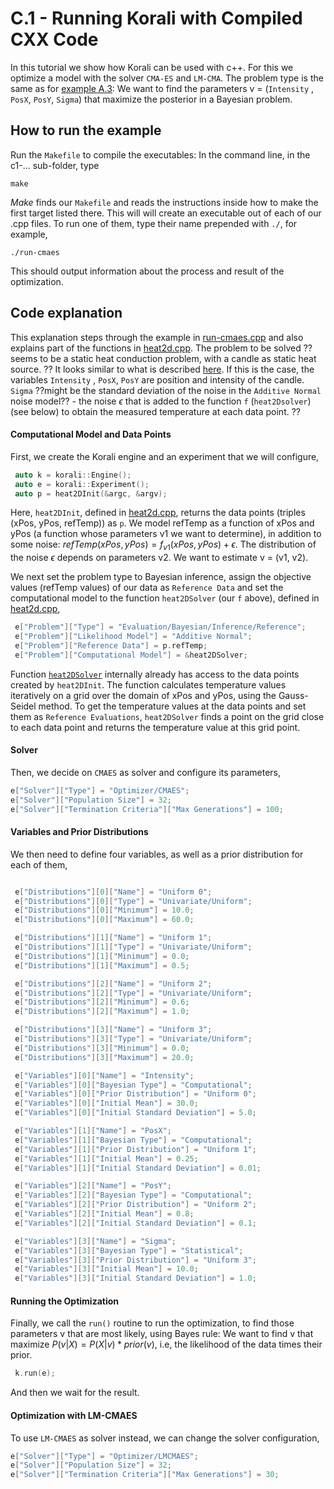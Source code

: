 # C.1 - Running Korali with Compiled CXX Code

In this tutorial we show how Korali can be used with c++.
For this we optimize a model with the solver `CMA-ES` and `LM-CMA`. The problem type is the same as for [example A.3](#tutorial-a3): We want to find the parameters v = (`Intensity` , `PosX`, `PosY`, `Sigma`) that maximize the posterior in a Bayesian problem.  

## How to run the example

Run the `Makefile` to compile the executables: In the command line, in the
c1-... sub-folder, type
```
make
```
*Make* finds our `Makefile` and reads the instructions inside how to make the first target listed there. This will will create an executable out of each of our .cpp files. To run one of them, type their name prepended with `./`, for example,
```
./run-cmaes
```
This should output information about the process and result of the optimization.


## Code explanation

This explanation steps through the example in [run-cmaes.cpp](run-cmaes.cpp) and
also explains part of the functions in [heat2d.cpp](model/heat2d.cpp).
The problem to be solved ?? seems to be a static heat conduction problem, with
a candle as static heat source. ?? It looks similar to what is described
[here](https://web.calpoly.edu/~kshollen/ME554/Labs/ME554_Lab_2.pdf). If this
 is the case, the variables `Intensity` , `PosX`, `PosY` are position and intensity
 of the candle. `Sigma` ??might be the standard deviation of the noise in the
 `Additive Normal` noise model?? - the noise $\epsilon$ that is added to the function
 `f` (`heat2Dsolver`) (see below) to obtain the measured temperature at each data point. ??


 #### Computational Model and Data Points

First, we create the Korali engine and an experiment that we will configure,

```c++
 auto k = korali::Engine();
 auto e = korali::Experiment();
 auto p = heat2DInit(&argc, &argv);
```


Here, `heat2DInit`, defined in [heat2d.cpp](model/heat2d.cpp), returns the data points (triples (xPos, yPos, refTemp)) as `p`. We model refTemp as a function of xPos and yPos (a function whose parameters v1 we want to determine), in addition to some noise: $refTemp(xPos, yPos) = f_{v1}(xPos, yPos) + \epsilon$. The distribution of the noise $\epsilon$ depends on parameters v2. We want to estimate v = (v1, v2).  

We next set the problem type to Bayesian inference, assign the objective values (refTemp values) of our data as `Reference Data` and set the computational model to the function `heat2DSolver` (our `f` above), defined in [heat2d.cpp](model/heat2d.cpp),


```c++
 e["Problem"]["Type"] = "Evaluation/Bayesian/Inference/Reference";
 e["Problem"]["Likelihood Model"] = "Additive Normal";
 e["Problem"]["Reference Data"] = p.refTemp;
 e["Problem"]["Computational Model"] = &heat2DSolver;
```

Function [`heat2DSolver`](model/heat2d.cpp) internally already has access to the data points created by `heat2DInit`. The function calculates temperature values iteratively on a grid over the domain of xPos and yPos, using the Gauss-Seidel method. To get the temperature values at the data points and set them as `Reference Evaluations`, `heat2DSolver` finds a point on the grid close to each data point and returns the temperature value at this grid point.

#### Solver

Then, we decide on `CMAES` as solver and configure its parameters,

```c++
e["Solver"]["Type"] = "Optimizer/CMAES";
e["Solver"]["Population Size"] = 32;
e["Solver"]["Termination Criteria"]["Max Generations"] = 100;
```

#### Variables and Prior Distributions
We then need to define four variables, as well as a prior distribution for each
of them,

```c++

 e["Distributions"][0]["Name"] = "Uniform 0";
 e["Distributions"][0]["Type"] = "Univariate/Uniform";
 e["Distributions"][0]["Minimum"] = 10.0;
 e["Distributions"][0]["Maximum"] = 60.0;

 e["Distributions"][1]["Name"] = "Uniform 1";
 e["Distributions"][1]["Type"] = "Univariate/Uniform";
 e["Distributions"][1]["Minimum"] = 0.0;
 e["Distributions"][1]["Maximum"] = 0.5;

 e["Distributions"][2]["Name"] = "Uniform 2";
 e["Distributions"][2]["Type"] = "Univariate/Uniform";
 e["Distributions"][2]["Minimum"] = 0.6;
 e["Distributions"][2]["Maximum"] = 1.0;

 e["Distributions"][3]["Name"] = "Uniform 3";
 e["Distributions"][3]["Type"] = "Univariate/Uniform";
 e["Distributions"][3]["Minimum"] = 0.0;
 e["Distributions"][3]["Maximum"] = 20.0;

 e["Variables"][0]["Name"] = "Intensity";
 e["Variables"][0]["Bayesian Type"] = "Computational";
 e["Variables"][0]["Prior Distribution"] = "Uniform 0";
 e["Variables"][0]["Initial Mean"] = 30.0;
 e["Variables"][0]["Initial Standard Deviation"] = 5.0;

 e["Variables"][1]["Name"] = "PosX";
 e["Variables"][1]["Bayesian Type"] = "Computational";
 e["Variables"][1]["Prior Distribution"] = "Uniform 1";
 e["Variables"][1]["Initial Mean"] = 0.25;
 e["Variables"][1]["Initial Standard Deviation"] = 0.01;

 e["Variables"][2]["Name"] = "PosY";
 e["Variables"][2]["Bayesian Type"] = "Computational";
 e["Variables"][2]["Prior Distribution"] = "Uniform 2";
 e["Variables"][2]["Initial Mean"] = 0.8;
 e["Variables"][2]["Initial Standard Deviation"] = 0.1;

 e["Variables"][3]["Name"] = "Sigma";
 e["Variables"][3]["Bayesian Type"] = "Statistical";
 e["Variables"][3]["Prior Distribution"] = "Uniform 3";
 e["Variables"][3]["Initial Mean"] = 10.0;
 e["Variables"][3]["Initial Standard Deviation"] = 1.0;
```

#### Running the Optimization

Finally, we call the `run()` routine to run the optimization, to find those
parameters v that are most likely, using Bayes rule: We want to find v that
maximize $P(v|X) = P(X|v)*prior(v)$, i.e, the likelihood of
the data times their prior.


```c++
 k.run(e);
```
And then we wait for the result.

#### Optimization with LM-CMAES
To use `LM-CMAES` as solver instead, we can change the solver configuration,

```c++
e["Solver"]["Type"] = "Optimizer/LMCMAES";
e["Solver"]["Population Size"] = 32;
e["Solver"]["Termination Criteria"]["Max Generations"] = 30;
```
